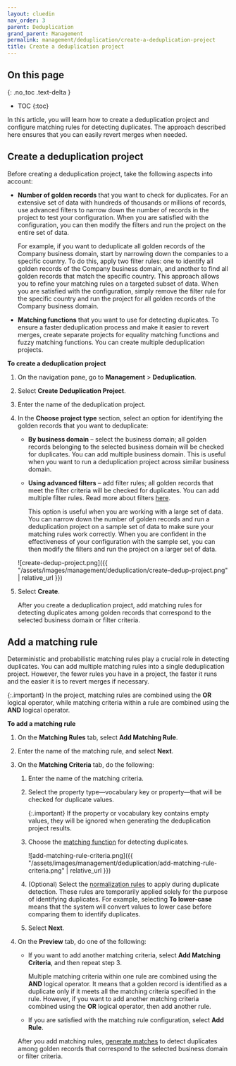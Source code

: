 ```yaml
---
layout: cluedin
nav_order: 3
parent: Deduplication
grand_parent: Management
permalink: management/deduplication/create-a-deduplication-project
title: Create a deduplication project
---
```

## On this page
{: .no_toc .text-delta }
- TOC
{:toc}

In this article, you will learn how to create a deduplication project and configure matching rules for detecting duplicates. The approach described here ensures that you can easily revert merges when needed.

## Create a deduplication project

Before creating a deduplication project, take the following aspects into account:

- **Number of golden records** that you want to check for duplicates. For an extensive set of data with hundreds of thousands or millions of records, use advanced filters to narrow down the number of records in the project to test your configuration. When you are satisfied with the configuration, you can then modify the filters and run the project on the entire set of data.

    For example, if you want to deduplicate all golden records of the Company business domain, start by narrowing down the companies to a specific country. To do this, apply two filter rules: one to identify all golden records of the Company business domain, and another to find all golden records that match the specific country. This approach allows you to refine your matching rules on a targeted subset of data. When you are satisfied with the configuration, simply remove the filter rule for the specific country and run the project for all golden records of the Company business domain.

- **Matching functions** that you want to use for detecting duplicates. To ensure a faster deduplication process and make it easier to revert merges, create separate projects for equality matching functions and fuzzy matching functions. You can create multiple deduplication projects.

**To create a deduplication project**

1. On the navigation pane, go to **Management** > **Deduplication**.

1. Select **Create Deduplication Project**.

1. Enter the name of the deduplication project.

1. In the **Choose project type** section, select an option for identifying the golden records that you want to deduplicate:

    - **By business domain** – select the business domain; all golden records belonging to the selected business domain will be checked for duplicates. You can add multiple business domain. This is useful when you want to run a deduplication project across similar business domain.

    - **Using advanced filters** – add filter rules; all golden records that meet the filter criteria will be checked for duplicates. You can add multiple filter rules. Read more about filters [here](/key-terms-and-features/filters).

        This option is useful when you are working with a large set of data. You can narrow down the number of golden records and run a deduplication project on a sample set of data to make sure your matching rules work correctly. When you are confident in the effectiveness of your configuration with the sample set, you can then modify the filters and run the project on a larger set of data.

    ![create-dedup-project.png]({{ "/assets/images/management/deduplication/create-dedup-project.png" | relative_url }})

1. Select **Create**.

    After you create a deduplication project, add matching rules for detecting duplicates among golden records that correspond to the selected business domain or filter criteria.

## Add a matching rule

Deterministic and probabilistic matching rules play a crucial role in detecting duplicates. You can add multiple matching rules into a single deduplication project. However, the fewer rules you have in a project, the faster it runs and the easier it is to revert merges if necessary.

{:.important}
In the project, matching rules are combined using the **OR** logical operator, while matching criteria within a rule are combined using the **AND** logical operator.

**To add a matching rule**

1. On the **Matching Rules** tab, select **Add Matching Rule**.

1. Enter the name of the matching rule, and select **Next**.

1. On the **Matching Criteria** tab, do the following:

    1. Enter the name of the matching criteria.

    1. Select the property type—vocabulary key or property—that will be checked for duplicate values.

        {:.important}
        If the property or vocabulary key contains empty values, they will be ignored when generating the deduplication project results.

    1. Choose the [matching function](/management/deduplication/deduplication-reference#matching-functions) for detecting duplicates.

        ![add-matching-rule-criteria.png]({{ "/assets/images/management/deduplication/add-matching-rule-criteria.png" | relative_url }})

    1. (Optional) Select the [normalization rules](/management/deduplication/deduplication-reference#normalization-rules) to apply during duplicate detection. These rules are temporarily applied solely for the purpose of identifying duplicates. For example, selecting **To lower-case** means that the system will convert values to lower case before comparing them to identify duplicates.

    1. Select **Next**.

1. On the **Preview** tab, do one of the following:

    - If you want to add another matching criteria, select **Add Matching Criteria**, and then repeat step 3.

        Multiple matching criteria within one rule are combined using the **AND** logical operator. It means that a golden record is identified as a duplicate only if it meets all the matching criteria specified in the rule. However, if you want to add another matching criteria combined using the **OR** logical operator, then add another rule.

    - If you are satisfied with the matching rule configuration, select **Add Rule**.

    After you add matching rules, [generate matches](/management/deduplication/manage-a-deduplication-project#generate-matches) to detect duplicates among golden records that correspond to the selected business domain or filter criteria.